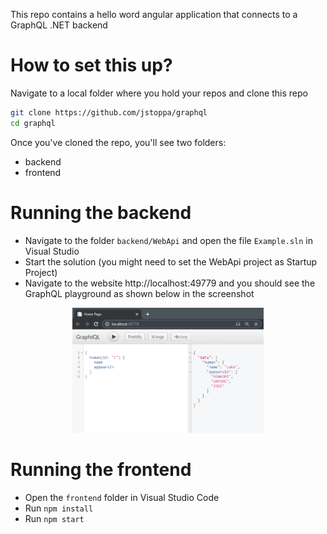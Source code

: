 This repo contains a hello word angular application that connects to a GraphQL .NET backend

# How to set this up?
Navigate to a local folder where you hold your repos and clone this repo 

```bash
git clone https://github.com/jstoppa/graphql
cd graphql
```

Once you've cloned the repo, you'll see two folders:
- backend 
- frontend

# Running the backend
- Navigate to the folder ```backend/WebApi``` and open the file ```Example.sln``` in Visual Studio
- Start the solution (you might need to set the WebApi project as Startup Project)
- Navigate to the website http://localhost:49779 and you should see the GraphQL playground as shown below in the screenshot

<p align="center"><img src="GraphQL_playground.png" style="height:200px"></a></p>

# Running the frontend 
- Open the ```frontend``` folder in Visual Studio Code
- Run ```npm install```
- Run ```npm start```
